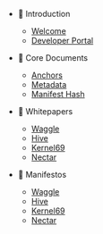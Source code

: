 - 🐝 Introduction
  - [Welcome](README.md)
  - [Developer Portal](README.md#start-building)

- 🧾 Core Documents
  - [Anchors](anchors.md)
  - [Metadata](anchors_metadata.md)
  - [Manifest Hash](anchors_manifest_hash.md)

- 📜 Whitepapers
  - [Waggle](../Whitepapers/Whitepaper_waggle.md)
  - [Hive](../Whitepapers/Whitepaper_hive.md)
  - [Kernel69](../Whitepapers/Whitepaper_kernel69.md)
  - [Nectar](../Whitepapers/Whitepaper_nectar.md)

- 📖 Manifestos
  - [Waggle](../Manifestos/Manifesto_waggle.md)
  - [Hive](../Manifestos/Manifesto_hive.md)
  - [Kernel69](../Manifestos/Manifesto_kernel69.md)
  - [Nectar](../Manifestos/Manifesto_nectar.md)
